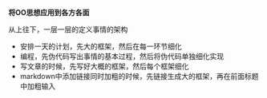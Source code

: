 **将OO思想应用到各方各面**

从上往下，一层一层的定义事情的架构

* 安排一天的计划，先大的框架，然后在每一环节细化
* 编程，先伪代码写出事情的基本过程，然后将伪代码单独细化实现
* 写文章的时候，先写好大概的框架，然后每个框架细化
* markdown中添加链接同时加粗的时候，先链接生成大的框架，再在前面标题中加粗输入





